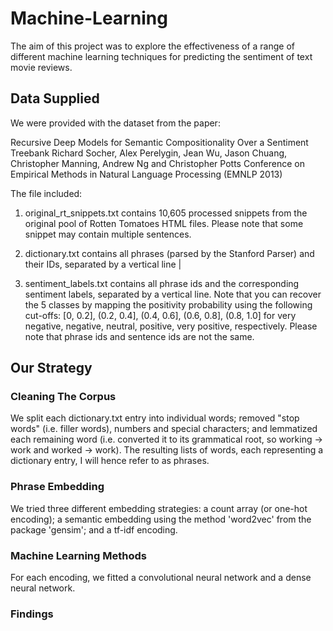 # Machine-Learning
The aim of this project was to explore the effectiveness of a range of different machine learning techniques for predicting the sentiment of text movie reviews.

## Data Supplied
We were provided with the dataset from the paper:

Recursive Deep Models for Semantic Compositionality Over a Sentiment Treebank
Richard Socher, Alex Perelygin, Jean Wu, Jason Chuang, Christopher Manning, Andrew Ng and Christopher Potts
Conference on Empirical Methods in Natural Language Processing (EMNLP 2013)

The file included:
1. original_rt_snippets.txt contains 10,605 processed snippets from the original pool of Rotten Tomatoes HTML files. Please note that some snippet may contain multiple sentences.

2. dictionary.txt contains all phrases (parsed by the Stanford Parser) and their IDs, separated by a vertical line |

3. sentiment_labels.txt contains all phrase ids and the corresponding sentiment labels, separated by a vertical line.
Note that you can recover the 5 classes by mapping the positivity probability using the following cut-offs:
   [0, 0.2], (0.2, 0.4], (0.4, 0.6], (0.6, 0.8], (0.8, 1.0]
for very negative, negative, neutral, positive, very positive, respectively.
Please note that phrase ids and sentence ids are not the same.

## Our Strategy
### Cleaning The Corpus
We split each dictionary.txt entry into individual words; removed "stop words" (i.e. filler words), numbers and special characters; and lemmatized each remaining word (i.e. converted it to its grammatical root, so working -> work and worked -> work). The resulting lists of words, each representing a dictionary entry, I will hence refer to as phrases.

### Phrase Embedding
We tried three different embedding strategies: a count array (or one-hot encoding); a semantic embedding using the method 'word2vec' from the package 'gensim'; and a tf-idf encoding.

### Machine Learning Methods
For each encoding, we fitted a convolutional neural network and a dense neural network.

### Findings

